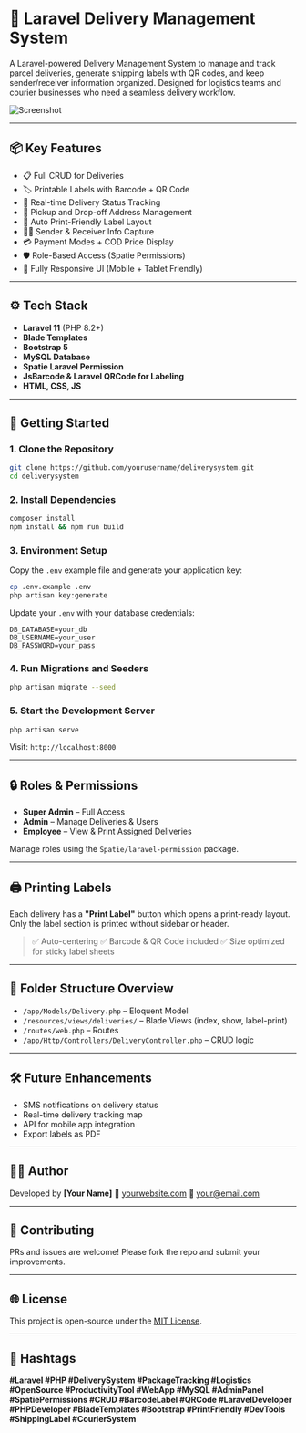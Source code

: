# 🚚 Laravel Delivery Management System

A Laravel-powered Delivery Management System to manage and track parcel deliveries, generate shipping labels with QR codes, and keep sender/receiver information organized. Designed for logistics teams and courier businesses who need a seamless delivery workflow.

![Screenshot](https://your-screenshot-url.com) <!-- Optional image link -->

---

## 📦 Key Features

- 📋 Full CRUD for Deliveries
- 🏷️ Printable Labels with Barcode + QR Code
- 🚚 Real-time Delivery Status Tracking
- 📍 Pickup and Drop-off Address Management
- 🧾 Auto Print-Friendly Label Layout
- 🧑‍💼 Sender & Receiver Info Capture
- 💳 Payment Modes + COD Price Display
- 🛡️ Role-Based Access (Spatie Permissions)
- 📱 Fully Responsive UI (Mobile + Tablet Friendly)

---

## ⚙️ Tech Stack

- **Laravel 11** (PHP 8.2+)
- **Blade Templates**
- **Bootstrap 5**
- **MySQL Database**
- **Spatie Laravel Permission**
- **JsBarcode & Laravel QRCode for Labeling**
- **HTML, CSS, JS**

---

## 🚀 Getting Started

### 1. Clone the Repository

```bash
git clone https://github.com/yourusername/deliverysystem.git
cd deliverysystem
````

### 2. Install Dependencies

```bash
composer install
npm install && npm run build
```

### 3. Environment Setup

Copy the `.env` example file and generate your application key:

```bash
cp .env.example .env
php artisan key:generate
```

Update your `.env` with your database credentials:

```
DB_DATABASE=your_db
DB_USERNAME=your_user
DB_PASSWORD=your_pass
```

### 4. Run Migrations and Seeders

```bash
php artisan migrate --seed
```

### 5. Start the Development Server

```bash
php artisan serve
```

Visit: `http://localhost:8000`

---

## 🔒 Roles & Permissions

* **Super Admin** – Full Access
* **Admin** – Manage Deliveries & Users
* **Employee** – View & Print Assigned Deliveries

Manage roles using the `Spatie/laravel-permission` package.

---

## 🖨️ Printing Labels

Each delivery has a **"Print Label"** button which opens a print-ready layout. Only the label section is printed without sidebar or header.

> ✅ Auto-centering
> ✅ Barcode & QR Code included
> ✅ Size optimized for sticky label sheets

---

## 📁 Folder Structure Overview

* `/app/Models/Delivery.php` – Eloquent Model
* `/resources/views/deliveries/` – Blade Views (index, show, label-print)
* `/routes/web.php` – Routes
* `/app/Http/Controllers/DeliveryController.php` – CRUD logic

---

## 🛠 Future Enhancements

* SMS notifications on delivery status
* Real-time delivery tracking map
* API for mobile app integration
* Export labels as PDF

---

## 🧑‍💻 Author

Developed by **\[Your Name]**
🔗 [yourwebsite.com](https://yourwebsite.com)
📧 [your@email.com](mailto:your@email.com)

---

## 📢 Contributing

PRs and issues are welcome! Please fork the repo and submit your improvements.

---

## 🌐 License

This project is open-source under the [MIT License](LICENSE).

---

## 🔗 Hashtags

**#Laravel #PHP #DeliverySystem #PackageTracking #Logistics #OpenSource #ProductivityTool #WebApp #MySQL #AdminPanel #SpatiePermissions #CRUD #BarcodeLabel #QRCode #LaravelDeveloper #PHPDeveloper #BladeTemplates #Bootstrap #PrintFriendly #DevTools #ShippingLabel #CourierSystem**


